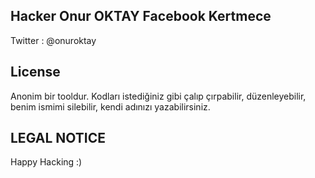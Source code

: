 ## Hacker Onur OKTAY Facebook Kertmece

Twitter : @onuroktay

## License
Anonim bir tooldur. Kodları istediğiniz gibi çalıp çırpabilir, düzenleyebilir, benim ismimi silebilir, kendi adınızı yazabilirsiniz.

## LEGAL NOTICE
Happy Hacking :)


